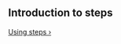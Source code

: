 ## Introduction to steps

[Using steps &rsaquo;](/learn/steps/02_using-steps.html "nav next steps")
